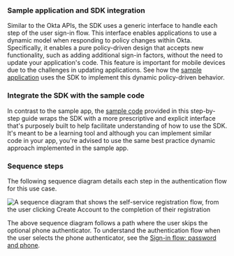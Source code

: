 ### Sample application and SDK integration

Similar to the Okta APIs, the SDK uses a generic interface to handle each step of the user sign-in flow. This interface enables applications to use a dynamic model when responding to policy changes within Okta. Specifically, it enables a pure policy-driven design that accepts new functionality, such as adding additional sign-in factors, without the need to update your application's code. This feature is important for mobile devices due to the challenges in updating applications. See how the [sample application](/docs/guides/oie-embedded-common-run-samples/ios/main/) uses the SDK to implement this dynamic policy-driven behavior.

### Integrate the SDK with the sample code

In contrast to the sample app, the [sample code](https://github.com/okta/okta-idx-swift/tree/master/Samples/Signin%20Samples) provided in this step-by-step guide wraps the SDK with a more prescriptive and explicit interface that's purposely built to help facilitate understanding of how to use the SDK. It's meant to be a learning tool and although you can implement similar code in your app, you're advised to use the same best practice dynamic approach implemented in the sample app.

### Sequence steps

The following sequence diagram details each step in the authentication flow for this use case.

<div class="full">

![A sequence diagram that shows the self-service registration flow, from the user clicking Create Account to the completion of their registration](/img/oie-embedded-sdk/oie-embedded-swift-selfservice-flow-diagram.png)

<!--

Source image: https://www.figma.com/file/YH5Zhzp66kGCglrXQUag2E/%F0%9F%93%8A-Updated-Diagrams-for-Dev-Docs?type=design&node-id=4582-25750&mode=design&t=aNZwypVsE0zfHlUi-11  oie-embedded-swift-selfservice-flow-diagram

 -->

</div>

The above sequence diagram follows a path where the user skips the optional phone authenticator. To understand the authentication flow when the user selects the phone authenticator, see the [Sign-in flow: password and phone](/docs/guides/oie-embedded-sdk-use-case-sign-in-pwd-phone/ios/main/).
